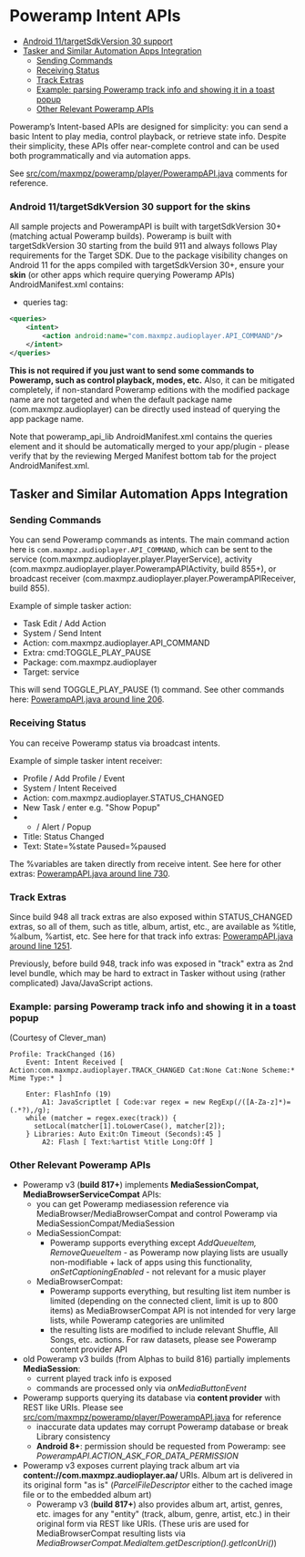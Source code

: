 [TOC levels=3]:# "Poweramp Intent APIs"

# Poweramp Intent APIs
- [Android 11/targetSdkVersion 30 support](#android-11targetsdkversion-30-support)
- [Tasker and Similar Automation Apps Integration](#tasker-and-similar-automation-apps-integration)
  - [Sending Commands](#sending-commands)
  - [Receiving Status](#receiving-status)
  - [Track Extras](#track-extras)
  - [Example: parsing Poweramp track info and showing it in a toast popup](#example-parsing-poweramp-track-info-and-showing-it-in-a-toast-popup)
  - [Other Relevant Poweramp APIs](#other-relevant-poweramp-apis)

Poweramp’s Intent-based APIs are designed for simplicity: you can send a basic Intent to play media, control playback, or retrieve state info.
Despite their simplicity, these APIs offer near-complete control and can be used both programmatically and via automation apps.

See [src/com/maxmpz/poweramp/player/PowerampAPI.java](src/main/java/com/maxmpz/poweramp/player/PowerampAPI.java) comments for reference.

### Android 11/targetSdkVersion 30 support for the **skins**
All sample projects and PowerampAPI is built with targetSdkVersion 30+ (matching actual Poweramp builds). Poweramp is built with targetSdkVersion 30
starting from the build 911 and always follows Play requirements for the Target SDK.
Due to the package visibility changes on Android 11 for the apps compiled with targetSdkVersion 30+, ensure your
**skin** (or other apps which require querying Poweramp APIs) AndroidManifest.xml contains:
* queries tag:
```xml
<queries>
    <intent>
        <action android:name="com.maxmpz.audioplayer.API_COMMAND"/>
    </intent>
</queries>
```
**This is not required if you just want to send some commands to Poweramp, such as control playback, modes, etc.**
Also, it can be mitigated completely, if non-standard Poweramp editions with the modified package name are not targeted and when
the default package name (com.maxmpz.audioplayer) can be directly used instead of querying the app package name.

Note that poweramp_api_lib AndroidManifest.xml contains the queries element and it should be automatically merged
to your app/plugin - please verify that by the reviewing Merged Manifest bottom tab for the project AndroidManifest.xml.

## Tasker and Similar Automation Apps Integration

### Sending Commands
You can send Poweramp commands as intents.
The main command action here is `com.maxmpz.audioplayer.API_COMMAND`, which can be sent to the service (com.maxmpz.audioplayer.player.PlayerService), 
activity (com.maxmpz.audioplayer.player.PowerampAPIActivity, build 855+), or broadcast receiver (com.maxmpz.audioplayer.player.PowerampAPIReceiver, build 855).

Example of simple tasker action:
- Task Edit / Add Action 
- System / Send Intent
- Action: com.maxmpz.audioplayer.API_COMMAND
- Extra: cmd:TOGGLE_PLAY_PAUSE
- Package: com.maxmpz.audioplayer
- Target: service

This will send TOGGLE_PLAY_PAUSE (1) command. See other commands here: [PowerampAPI.java around line 206](src/main/java/com/maxmpz/poweramp/player/PowerampAPI.java#L206).

### Receiving Status
You can receive Poweramp status via broadcast intents.

Example of simple tasker intent receiver:
- Profile / Add Profile / Event
- System / Intent Received
- Action: com.maxmpz.audioplayer.STATUS_CHANGED
- New Task / enter e.g. "Show Popup"
- + / Alert / Popup 
- Title: Status Changed
- Text: State=%state Paused=%paused

The %variables are taken directly from receive intent. See here for other extras:
[PowerampAPI.java around line 730](src/main/java/com/maxmpz/poweramp/player/PowerampAPI.java#L730).

### Track Extras
Since build 948 all track extras are also exposed within STATUS_CHANGED extras, so all of them, such as title, album, artist, etc.,
are available as %title, %album, %artist, etc.
See here for that track info extras: [PowerampAPI.java around line 1251](src/main/java/com/maxmpz/poweramp/player/PowerampAPI.java#L1251).

Previously, before build 948, track info was exposed in "track" extra as 2nd level bundle, which may be hard to extract in Tasker
without using (rather complicated) Java/JavaScript actions.

### Example: parsing Poweramp track info and showing it in a toast popup
(Courtesy of Clever_man)

```
Profile: TrackChanged (16)
    Event: Intent Received [ Action:com.maxmpz.audioplayer.TRACK_CHANGED Cat:None Cat:None Scheme:* Mime Type:* ]
   	
    Enter: FlashInfo (19)
    	A1: JavaScriptlet [ Code:var regex = new RegExp(/([A-Za-z]*)=(.*?),/g);
    while (matcher = regex.exec(track)) {
      setLocal(matcher[1].toLowerCase(), matcher[2]);
    } Libraries: Auto Exit:On Timeout (Seconds):45 ] 
    	A2: Flash [ Text:%artist %title Long:Off ]
```


### Other Relevant Poweramp APIs

* Poweramp v3 (**build 817+**) implements **MediaSessionCompat, MediaBrowserServiceCompat** APIs:
  * you can get Poweramp mediasession reference via MediaBrowser/MediaBrowserCompat and control Poweramp via MediaSessionCompat/MediaSession
  * MediaSessionCompat:
    * Poweramp supports everything except *AddQueueItem, RemoveQueueItem* - as Poweramp now playing lists are usually non-modifiable + lack of apps using this functionality,
      *onSetCaptioningEnabled* - not relevant for a music player
  * MediaBrowserCompat:
    * Poweramp supports everything, but resulting list item number is limited (depending on the connected client, limit is up to 800 items) as MediaBrowserCompat API is not intended for
      very large lists, while Poweramp categories are unlimited
    * the resulting lists are modified to include relevant Shuffle, All Songs, etc. actions. For raw datasets, please see Poweramp content provider API
* old Poweramp v3 builds (from Alphas to build 816) partially implements **MediaSession**:
  * current played track info is exposed
  * commands are processed only via *onMediaButtonEvent*
* Poweramp supports querying its database via **content provider** with REST like URIs. Please see [src/com/maxmpz/poweramp/player/PowerampAPI.java](src/main/java/com/maxmpz/poweramp/player/PowerampAPI.java) for reference
  * inaccurate data updates may corrupt Poweramp database or break Library consistency
  * **Android 8+**: permission should be requested from Poweramp: see *PowerampAPI.ACTION_ASK_FOR_DATA_PERMISSION*
* Poweramp v3 exposes current playing track album art via **content://com.maxmpz.audioplayer.aa/** URIs. Album art is delivered in its original form "as is"
  (*ParcelFileDescriptor* either to the cached image file or to the embedded album art)
  * Poweramp v3 (**build 817+**) also provides album art, artist, genres, etc. images for any "entity" (track, album, genre, artist, etc.) in their original form via REST like URIs.
    (These uris are used for MediaBrowserCompat resulting lists via *MediaBrowserCompat.MediaItem.getDescription().getIconUri()*)

